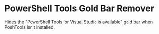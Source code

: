 # PowerShell Tools Gold Bar Remover
Hides the "PowerShell Tools for Visual Studio is available" gold bar when PoshTools isn't installed.
